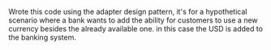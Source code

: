 Wrote this code using the adapter design pattern, it's for a hypothetical scenario where a bank wants to add the ability for customers to use a new currency besides the already available one.
in this case the USD is added to the banking system.
